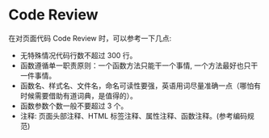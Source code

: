 # Code Review

在对页面代码 Code Review 时，可以参考一下几点:

- 无特殊情况代码行数不超过 300 行。
- 函数遵循单一职责原则：一个函数方法只能干一个事情, 一个方法最好也只干一件事情。
- 函数名、样式名、文件名，命名可读性要强，英语用词尽量准确一点（哪怕有时候需要借助有道词典，是值得的）。
- 函数参数个数一般不要超过 3 个。
- 注释: 页面头部注释、HTML 标签注释、属性注释、函数注释。(参考编码规范)
